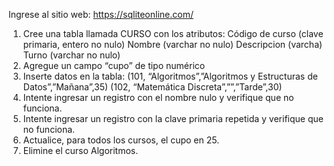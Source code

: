 Ingrese al sitio web: https://sqliteonline.com/
1. Cree una tabla llamada CURSO con los atributos:
Código de curso (clave primaria, entero no nulo)
Nombre (varchar no nulo)
Descripcion (varcha)
Turno (varchar no nulo)
2. Agregue un campo “cupo” de tipo numérico
3. Inserte datos en la tabla:
(101, “Algoritmos”,”Algoritmos y Estructuras de Datos”,”Mañana”,35)
(102, “Matemática Discreta”,””,”Tarde”,30)
4. Intente ingresar un registro con el nombre nulo y verifique que no funciona.
5. Intente ingresar un registro con la clave primaria repetida y verifique que no funciona.
6. Actualice, para todos los cursos, el cupo en 25.
7. Elimine el curso Algoritmos.
